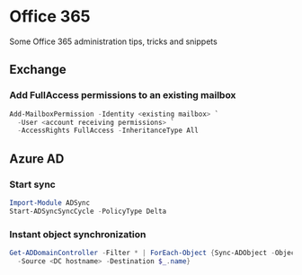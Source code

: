 # Office 365
Some Office 365 administration tips, tricks and snippets

## Exchange

### Add FullAccess permissions to an existing mailbox
```powershell
Add-MailboxPermission -Identity <existing mailbox> `
  -User <account receiving permissions> `
  -AccessRights FullAccess -InheritanceType All
```
## Azure AD

### Start sync
```powershell
Import-Module ADSync
Start-ADSyncSyncCycle -PolicyType Delta
```

### Instant object synchronization
```powershell
Get-ADDomainController -Filter * | ForEach-Object {Sync-ADObject -Object <object DN> `
  -Source <DC hostname> -Destination $_.name}
```
